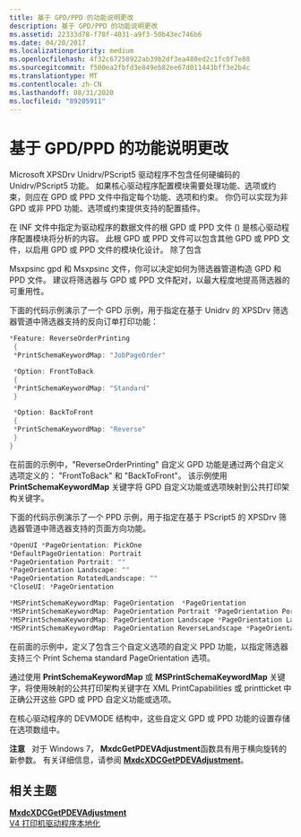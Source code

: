 ```yaml
---
title: 基于 GPD/PPD 的功能说明更改
description: 基于 GPD/PPD 的功能说明更改
ms.assetid: 22333d78-f78f-4031-a9f3-50b43ec746b6
ms.date: 04/20/2017
ms.localizationpriority: medium
ms.openlocfilehash: 4f32c67258922ab39b2df3ea480ed2c1fc0f7e88
ms.sourcegitcommit: f500ea2fbfd3e849eb82ee67d011443bff3e2b4c
ms.translationtype: MT
ms.contentlocale: zh-CN
ms.lasthandoff: 08/31/2020
ms.locfileid: "89205911"
---
```

# <a name="gpdppd-based-feature-description-changes"></a>基于 GPD/PPD 的功能说明更改


Microsoft XPSDrv Unidrv/PScript5 驱动程序不包含任何硬编码的 Unidrv/PScript5 功能。 如果核心驱动程序配置模块需要处理功能、选项或约束，则应在 GPD 或 PPD 文件中指定每个功能、选项和约束。 你仍可以实现为非 GPD 或非 PPD 功能、选项或约束提供支持的配置插件。

在 INF 文件中指定为驱动程序的数据文件的根 GPD 或 PPD 文件 () 是核心驱动程序配置模块将分析的内容。 此根 GPD 或 PPD 文件可以包含其他 GPD 或 PPD 文件，以启用 GPD 或 PPD 文件的模块化设计。 除了包含

Msxpsinc gpd 和 Msxpsinc 文件，你可以决定如何为筛选器管道构造 GPD 和 PPD 文件。 建议将筛选器与 GPD 或 PPD 文件配对，以最大程度地提高筛选器的可重用性。

下面的代码示例演示了一个 GPD 示例，用于指定在基于 Unidrv 的 XPSDrv 筛选器管道中筛选器支持的反向订单打印功能：

```cpp
*Feature: ReverseOrderPrinting
 {
 *PrintSchemaKeywordMap: "JobPageOrder"

 *Option: FrontToBack
 {
 *PrintSchemaKeywordMap: "Standard"
 }

 *Option: BackToFront
 {
 *PrintSchemaKeywordMap: "Reverse"
 }
}
```

在前面的示例中，"ReverseOrderPrinting" 自定义 GPD 功能是通过两个自定义选项定义的： "FrontToBack" 和 "BackToFront"。 该示例使用 **PrintSchemaKeywordMap** 关键字将 GPD 自定义功能或选项映射到公共打印架构关键字。

下面的代码示例演示了一个 PPD 示例，用于指定在基于 PScript5 的 XPSDrv 筛选器管道中筛选器支持的页面方向功能。

```cpp
*OpenUI *PageOrientation: PickOne
*DefaultPageOrientation: Portrait
*PageOrientation Portrait: ""
*PageOrientation Landscape: ""
*PageOrientation RotatedLandscape: ""
*CloseUI: *PageOrientation

*MSPrintSchemaKeywordMap: PageOrientation  *PageOrientation
*MSPrintSchemaKeywordMap: PageOrientation Portrait *PageOrientation Portrait
*MSPrintSchemaKeywordMap: PageOrientation Landscape *PageOrientation Landscape
*MSPrintSchemaKeywordMap: PageOrientation ReverseLandscape *PageOrientation RotatedLandscape
```

在前面的示例中，定义了包含三个自定义选项的自定义 PPD 功能，以指定筛选器支持三个 Print Schema standard PageOrientation 选项。

通过使用 **PrintSchemaKeywordMap** 或 **MSPrintSchemaKeywordMap** 关键字，将使用映射的公共打印架构关键字在 XML PrintCapabilities 或 printticket 中正确公开这些 GPD 或 PPD 自定义功能或选项。

在核心驱动程序的 DEVMODE 结构中，这些自定义 GPD 或 PPD 功能的设置存储在选项数组中。

**注意**   对于 Windows 7， **MxdcGetPDEVAdjustment**函数具有用于横向旋转的新参数。 有关详细信息，请参阅 [**MxdcXDCGetPDEVAdjustment**](/windows-hardware/drivers/ddi/mxdc/nf-mxdc-mxdcgetpdevadjustment)。

 

## <a name="related-topics"></a>相关主题
[**MxdcXDCGetPDEVAdjustment**](/windows-hardware/drivers/ddi/mxdc/nf-mxdc-mxdcgetpdevadjustment)  
[V4 打印机驱动程序本地化](v4-driver-localization.md)